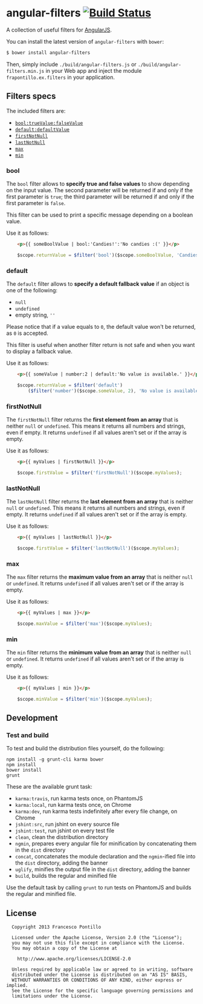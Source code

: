 angular-filters [![Build Status](https://travis-ci.org/frapontillo/angular-filters.png?branch=master)](https://travis-ci.org/frapontillo/angular-filters)
===============

A collection of useful filters for [AngularJS](http://angularjs.org/).

You can install the latest version of `angular-filters` with `bower`:

```bash
$ bower install angular-filters
```

Then, simply include `./build/angular-filters.js` or `./build/angular-filters.min.js` in your Web app and inject the module `frapontillo.ex.filters` in your application.

## Filters specs

The included filters are:

- [`bool:trueValue:falseValue`](#bool)
- [`default:defaultValue`](#default)
- [`firstNotNull`](#firstnotnull)
- [`lastNotNull`](#lastnotnull)
- [`max`](#max)
- [`min`](#min)

### bool

The `bool` filter allows to **specify true and false values** to show depending on the input value. The second parameter will be returned if and only if the first parameter is `true`; the third parameter will be returned if and only if the first parameter is `false`.

This filter can be used to print a specific message depending on a boolean value.

Use it as follows:

```html
	<p>{{ someBoolValue | bool:'Candies!':'No candies :(' }}</p>
```

```javascript
	$scope.returnValue = $filter('bool')($scope.someBoolValue, 'Candies!', 'No candies :(');
```

### default

The `default` filter allows to **specify a default fallback value** if an object is one of the following:

- `null`
- `undefined`
- empty string, `''`

Please notice that if a value equals to `0`, the default value won't be returned, as `0` is accepted.

This filter is useful when another filter return is not safe and when you want to display a fallback value.

Use it as follows:

```html
	<p>{{ someValue | number:2 | default:'No value is available.' }}</p>
```

```javascript
	$scope.returnValue = $filter('default')
		($filter('number')($scope.someValue, 2), 'No value is available.');
```

### firstNotNull

The `firstNotNull` filter returns the **first element from an array** that is neither `null` or `undefined`. This means it returns all numbers and strings, even if empty. It returns `undefined` if all values aren't set or if the array is empty.

Use it as follows:

```html
	<p>{{ myValues | firstNotNull }}</p>
```

```javascript
	$scope.firstValue = $filter('firstNotNull')($scope.myValues);
```

### lastNotNull

The `lastNotNull` filter returns the **last element from an array** that is neither `null` or `undefined`. This means it returns all numbers and strings, even if empty. It returns `undefined` if all values aren't set or if the array is empty.

Use it as follows:

```html
	<p>{{ myValues | lastNotNull }}</p>
```

```javascript
	$scope.firstValue = $filter('lastNotNull')($scope.myValues);
```

### max

The `max` filter returns the **maximum value from an array** that is neither `null` or `undefined`. It returns `undefined` if all values aren't set or if the array is empty.

Use it as follows:

```html
	<p>{{ myValues | max }}</p>
```

```javascript
	$scope.maxValue = $filter('max')($scope.myValues);
```

### min

The `min` filter returns the **minimum value from an array** that is neither `null` or `undefined`. It returns `undefined` if all values aren't set or if the array is empty.

Use it as follows:

```html
	<p>{{ myValues | min }}</p>
```

```javascript
	$scope.minValue = $filter('min')($scope.myValues);
```

## Development

### Test and build

To test and build the distribution files yourself, do the following:

```shell
npm install -g grunt-cli karma bower
npm install
bower install
grunt
```

These are the available grunt task:

* `karma:travis`, run karma tests once, on PhantomJS
* `karma:local`, run karma tests once, on Chrome
* `karma:dev`, run karma tests indefinitely after every file change, on Chrome
* `jshint:src`, run jshint on every source file
* `jshint:test`, run jshint on every test file
* `clean`, clean the distribution directory
* `ngmin`, prepares every angular file for minification by concatenating them in the `dist` directory
* `concat`, concatenates the module declaration and the `ngmin`-ified file into the `dist` directory, adding the banner
* `uglify`, minifies the output file in the `dist` directory, adding the banner
* `build`, builds the regular and minified file

Use the default task by calling `grunt` to run tests on PhantomJS and builds the regular and minified file.

## License

```
  Copyright 2013 Francesco Pontillo

  Licensed under the Apache License, Version 2.0 (the "License");
  you may not use this file except in compliance with the License.
  You may obtain a copy of the License at

    http://www.apache.org/licenses/LICENSE-2.0

  Unless required by applicable law or agreed to in writing, software
  distributed under the License is distributed on an "AS IS" BASIS,
  WITHOUT WARRANTIES OR CONDITIONS OF ANY KIND, either express or implied.
  See the License for the specific language governing permissions and
  limitations under the License.
```
